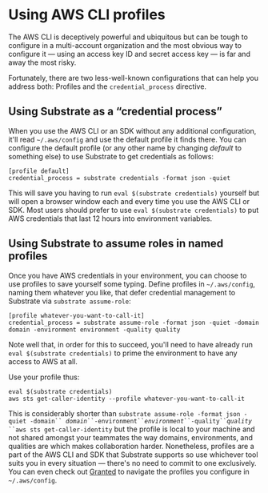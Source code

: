 # Using AWS CLI profiles

The AWS CLI is deceptively powerful and ubiquitous but can be tough to configure in a multi-account organization and the most obvious way to configure it — using an access key ID and secret access key — is far and away the most risky.

Fortunately, there are two less-well-known configurations that can help you address both: Profiles and the `credential_process` directive.

## Using Substrate as a “credential process”

When you use the AWS CLI or an SDK without any additional configuration, it'll read `~/.aws/config` and use the default profile it finds there. You can configure the default profile (or any other name by changing _default_ to something else) to use Substrate to get credentials as follows:

```
[profile default]
credential_process = substrate credentials -format json -quiet
```

This will save you having to run `eval $(substrate credentials)` yourself but will open a browser window each and every time you use the AWS CLI or SDK. Most users should prefer to use `eval $(substrate credentials)` to put AWS credentials that last 12 hours into environment variables.

## Using Substrate to assume roles in named profiles

Once you have AWS credentials in your environment, you can choose to use profiles to save yourself some typing. Define profiles in `~/.aws/config`, naming them whatever you like, that defer credential management to Substrate via `substrate assume-role`:

```
[profile whatever-you-want-to-call-it]
credential_process = substrate assume-role -format json -quiet -domain domain -environment environment -quality quality
```

Note well that, in order for this to succeed, you'll need to have already run `eval $(substrate credentials)` to prime the environment to have any access to AWS at all.

Use your profile thus:

```
eval $(substrate credentials)
aws sts get-caller-identity --profile whatever-you-want-to-call-it
```

This is considerably shorter than `substrate assume-role -format json -quiet -domain`` `_`domain`_` ``-environment`` `_`environment`_` ``-quality`` `_`quality`_` ``aws sts get-caller-identity` but the profile is local to your machine and not shared amongst your teammates the way domains, environments, and qualities are which makes collaboration harder. Nonetheless, profiles are a part of the AWS CLI and SDK that Substrate supports so use whichever tool suits you in every situation — there's no need to commit to one exclusively. You can even check out [Granted](https://granted.dev/) to navigate the profiles you configure in `~/.aws/config`.

